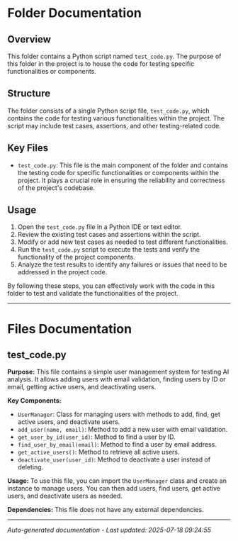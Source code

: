 # Folder Documentation

## Overview
This folder contains a Python script named `test_code.py`. The purpose of this folder in the project is to house the code for testing specific functionalities or components.

## Structure
The folder consists of a single Python script file, `test_code.py`, which contains the code for testing various functionalities within the project. The script may include test cases, assertions, and other testing-related code.

## Key Files
- `test_code.py`: This file is the main component of the folder and contains the testing code for specific functionalities or components within the project. It plays a crucial role in ensuring the reliability and correctness of the project's codebase.

## Usage
1. Open the `test_code.py` file in a Python IDE or text editor.
2. Review the existing test cases and assertions within the script.
3. Modify or add new test cases as needed to test different functionalities.
4. Run the `test_code.py` script to execute the tests and verify the functionality of the project components.
5. Analyze the test results to identify any failures or issues that need to be addressed in the project code.

By following these steps, you can effectively work with the code in this folder to test and validate the functionalities of the project.

---

# Files Documentation

## test_code.py

**Purpose:** This file contains a simple user management system for testing AI analysis. It allows adding users with email validation, finding users by ID or email, getting active users, and deactivating users.

**Key Components:**
- `UserManager`: Class for managing users with methods to add, find, get active users, and deactivate users.
- `add_user(name, email)`: Method to add a new user with email validation.
- `get_user_by_id(user_id)`: Method to find a user by ID.
- `find_user_by_email(email)`: Method to find a user by email address.
- `get_active_users()`: Method to retrieve all active users.
- `deactivate_user(user_id)`: Method to deactivate a user instead of deleting.

**Usage:** To use this file, you can import the `UserManager` class and create an instance to manage users. You can then add users, find users, get active users, and deactivate users as needed.

**Dependencies:** This file does not have any external dependencies.

---
*Auto-generated documentation - Last updated: 2025-07-18 09:24:55*
